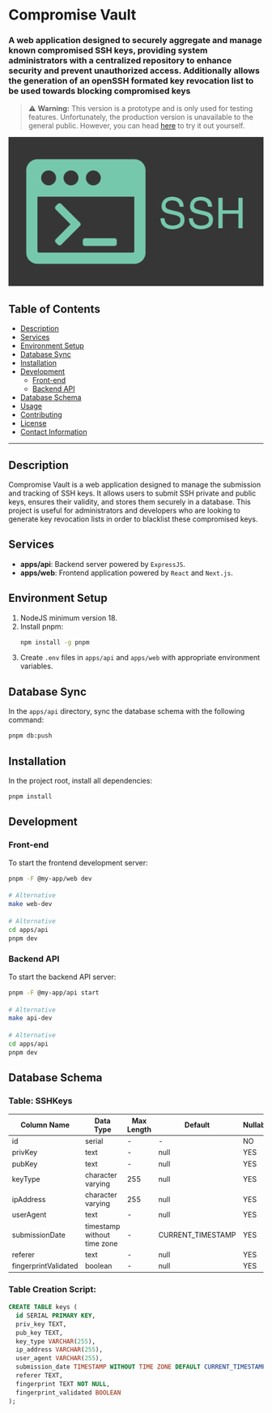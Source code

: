 
# Compromise Vault

### A web application designed to securely aggregate and manage known compromised SSH keys, providing system administrators with a centralized repository to enhance security and prevent unauthorized access. Additionally allows the generation of an openSSH formated key revocation list to be used towards blocking compromised keys

> ⚠️ **Warning:** This version is a prototype and is only used for testing features. Unfortunately, the production version is unavailable to the general public. However, you can head [here](https://ssh-aggregator.vercel.app/) to try it out yourself.

![SSH Key Submission](ssh.jpg)

## Table of Contents

- [Description](#description)
- [Services](#services)
- [Environment Setup](#environment-setup)
- [Database Sync](#database-sync)
- [Installation](#installation)
- [Development](#development)
  - [Front-end](#front-end)
  - [Backend API](#backend-api)
- [Database Schema](#database-schema)
- [Usage](#usage)
- [Contributing](#contributing)
- [License](#license)
- [Contact Information](#contact-information)

---

## Description

Compromise Vault is a web application designed to manage the submission and tracking of SSH keys. It allows users to submit SSH private and public keys, ensures their validity, and stores them securely in a database. This project is useful for administrators and developers who are looking to generate key revocation lists in order to blacklist these compromised keys.

## Services

- **apps/api**: Backend server powered by `ExpressJS`.
- **apps/web**: Frontend application powered by `React` and `Next.js`.

## Environment Setup

1. NodeJS minimum version 18.
2. Install pnpm:
   ```bash
   npm install -g pnpm
   ```
3. Create `.env` files in `apps/api` and `apps/web` with appropriate environment variables.

## Database Sync

In the `apps/api` directory, sync the database schema with the following command:
```bash
pnpm db:push
```

## Installation

In the project root, install all dependencies:
```bash
pnpm install
```

## Development

### Front-end

To start the frontend development server:
```bash
pnpm -F @my-app/web dev

# Alternative
make web-dev

# Alternative
cd apps/api
pnpm dev
```

### Backend API

To start the backend API server:
```bash
pnpm -F @my-app/api start

# Alternative
make api-dev

# Alternative
cd apps/api
pnpm dev
```

## Database Schema

### Table: SSHKeys

| Column Name          | Data Type                   | Max Length | Default           | Nullable |
|----------------------|-----------------------------|------------|-------------------|----------|
| id                   | serial                      | -          | -                 | NO       |
| privKey              | text                        | -          | null              | YES      |
| pubKey               | text                        | -          | null              | YES      |
| keyType              | character varying           | 255        | null              | YES      |
| ipAddress            | character varying           | 255        | null              | YES      |
| userAgent            | text                        | -          | null              | YES      |
| submissionDate       | timestamp without time zone | -          | CURRENT_TIMESTAMP | YES      |
| referer              | text                        | -          | null              | YES      |
| fingerprintValidated | boolean                     | -          | null              | YES      |

### Table Creation Script:

```sql
CREATE TABLE keys (
  id SERIAL PRIMARY KEY,
  priv_key TEXT,
  pub_key TEXT,
  key_type VARCHAR(255),
  ip_address VARCHAR(255),
  user_agent VARCHAR(255),
  submission_date TIMESTAMP WITHOUT TIME ZONE DEFAULT CURRENT_TIMESTAMP,
  referer TEXT,
  fingerprint TEXT NOT NULL,
  fingerprint_validated BOOLEAN
);

```


